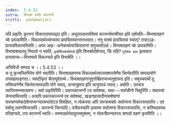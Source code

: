 ```yaml
---
index:  5.4.52
sutra:  विभाषा साति कार्त्स्न्ये
vritti:  padamanjari
---
```


यदि प्रकृतिः कृत्स्ना विकारतामापद्यत इति। अभूततद्भावविषयं कार्त्स्न्यमाश्रीयत इति दर्शयति--विभाषाग्रहणं च्वेः प्रापकमिति। विकल्पार्थस्याप्यस्य प्रापयितव्यान्तराभावात्। ननु वाक्यं प्रापयितव्यं स्यात्? तत्राऽऽह-प्रत्ययविकल्पस्तिति। अपर आह--अनेकार्थत्वान्निपातानां समुच्ययोऽर्थः।
विभाषाग्रहणं च्वेः प्रापकमिति। विभाषाशब्दस्तु निपातो न भवति, `द्वयोर्विभाषयोर्मध्ये` इति विभक्तेर्दर्शनात्, किं तहि? `गुरोश्च हलः` इत्यकार प्रत्ययान्तः--विभाष्यते विकल्प्यते इति विभाषेति ।।

अभिविधौ सम्पदा च ।। 5.4.53 ।।  
स तु कृभ्वस्तिभिरेव योगे भवतीति। विभाषाग्रहणस्य विकल्पार्थत्वात्स्वशास्त्रेणैव च्विर्भवतीति सम्पदायोगे तस्याप्रसङ्गात्। स्पष्टीकृतं चैतत्पूर्वग्रन्थे।
विभाषाग्रहणानुवृत्तेश्च्विरप्यभ्यनुज्ञायत इति। समुच्चयार्थे तु तस्मिन्ननेनैव च्विर्भवन्सम्पदापि योगे स्याद्, अभ्यनुज्ञाय इति चानुपपन्नं स्यात्। अथेति। उभयत्र व्याप्तिसम्भवात्प्रश्नः। सर्वा प्रकृतिरिति। प्रकारकार्त्स्न्ये ऽत्र सर्वशब्दः, यथा---सर्वान्नीनो भिक्षुरिति। यथास्यां सेनायामित्यादि। अत्रापि प्रकारकार्त्स्न्य एव सर्वशब्दः, खङ्गप्रासादीनामशेषाणां सस्त्राणामेकदेशेनाप्यग्न्यात्मभावोऽत्र विवक्षितः, न त्वेकस्या अपि सस्त्रव्यक्तेः सर्वात्मना विकाररूपापत्तिः। एवं वर्षासु लवणमित्यत्रापि। कार्त्स्न्य त्वित्यादि। यत्रैकस्यापि द्रव्यस्य सर्वात्मना विकाररूपापत्तिः, न कश्चिदवयवः परिहाप्यते, तत्र कार्त्स्न्यं भवति। तस्मादर्थभेदादुभयमुक्तम्, न त्वेकत्रैवान्यतरत्र सम्पदो ग्रहणं कृतमिति ।।

